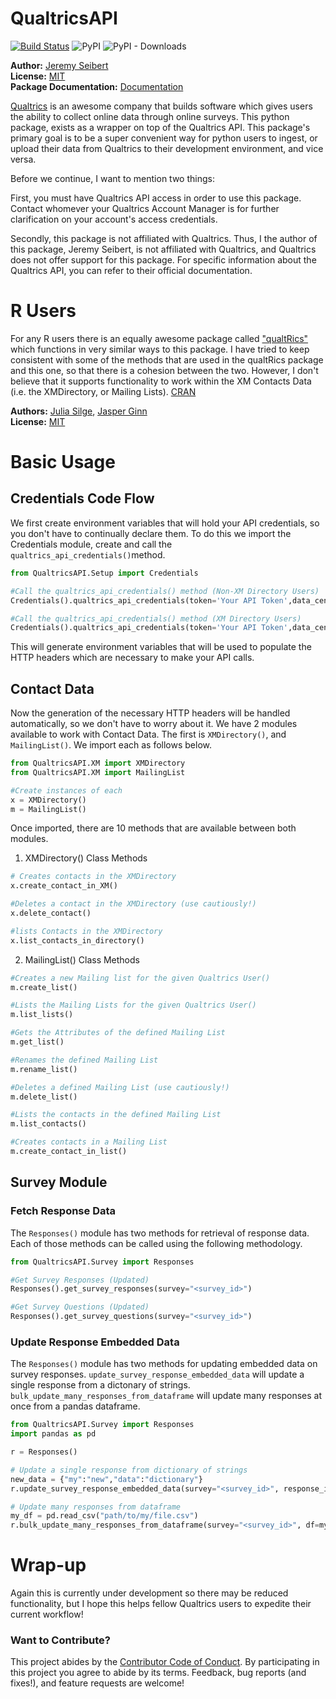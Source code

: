 # QualtricsAPI

[![Build Status](https://travis-ci.com/Jaseibert/QualtricsAPI.svg?branch=master)](https://travis-ci.com/Jaseibert/QualtricsAPI)
![PyPI](https://img.shields.io/pypi/v/QualtricsAPI)
![PyPI - Downloads](https://img.shields.io/pypi/dm/QualtricsAPI)

**Author:** [Jeremy Seibert](https://www.jeremyseibert.com)<br/>
**License:** [MIT](https://opensource.org/licenses/MIT)<br/>
**Package Documentation:** [Documentation](https://www.qualtricsapi-pydocs.com)<br/>


[Qualtrics](https://www.qualtrics.com) is an awesome company that builds software which gives users the ability to collect online data through online surveys. This python package, exists as a wrapper on top of the Qualtrics API. This package's primary goal is to be a super convenient way for python users to ingest, or upload their data from Qualtrics to their development environment, and vice versa.

Before we continue, I want to mention two things:

First, you must have Qualtrics API access in order to use this package. Contact whomever your Qualtrics Account Manager is for further clarification on your account's access credentials.

Secondly, this package is not affiliated with Qualtrics. Thus, I the author of this package, Jeremy Seibert, is not affiliated with Qualtrics, and Qualtrics does not offer support for this package. For specific information about the Qualtrics API, you can refer to their official documentation.

# R Users
For any R users there is an equally awesome package called ["qualtRics"](https://github.com/ropensci/qualtRics) which functions in very similar ways to this package. I have tried to keep consistent with some of the methods that are used in the qualtRics package and this one, so that there is a cohesion  between the two. However, I don't believe that it supports functionality to work within the XM Contacts Data (i.e. the XMDirectory, or Mailing Lists). [CRAN]('https://cran.r-project.org/web/packages/qualtRics/index.html')

**Authors:** [Julia Silge](https://juliasilge.com/), [Jasper Ginn](http://www.jasperginn.io)<br/>
**License:** [MIT](https://opensource.org/licenses/MIT)

# Basic Usage

## Credentials Code Flow
We first create environment variables that will hold your API credentials, so you don't have to continually declare them. To do this we import the Credentials module, create and call the `qualtrics_api_credentials()`method.

```python
from QualtricsAPI.Setup import Credentials

#Call the qualtrics_api_credentials() method (Non-XM Directory Users)
Credentials().qualtrics_api_credentials(token='Your API Token',data_center='Your Data Center')

#Call the qualtrics_api_credentials() method (XM Directory Users)
Credentials().qualtrics_api_credentials(token='Your API Token',data_center='Your Data Center',directory_id='Your Directory ID')

```
This will generate environment variables that will be used to populate the HTTP headers which are necessary to make your API calls.  

## Contact Data

Now the generation of the necessary HTTP headers will be handled automatically, so we don't have to worry about it. We have 2 modules available to work with Contact Data. The first is `XMDirectory()`, and `MailingList()`. We import each as follows below.

```python
from QualtricsAPI.XM import XMDirectory
from QualtricsAPI.XM import MailingList

#Create instances of each
x = XMDirectory()
m = MailingList()
```
Once imported, there are 10 methods that are available between both modules.

1. XMDirectory() Class Methods

```python
# Creates contacts in the XMDirectory
x.create_contact_in_XM()

#Deletes a contact in the XMDirectory (use cautiously!)
x.delete_contact()

#lists Contacts in the XMDirectory
x.list_contacts_in_directory()
```

2. MailingList() Class Methods

```python
#Creates a new Mailing list for the given Qualtrics User()
m.create_list()

#Lists the Mailing Lists for the given Qualtrics User()
m.list_lists()

#Gets the Attributes of the defined Mailing List
m.get_list()

#Renames the defined Mailing List
m.rename_list()

#Deletes a defined Mailing List (use cautiously!)
m.delete_list()

#Lists the contacts in the defined Mailing List
m.list_contacts()

#Creates contacts in a Mailing List
m.create_contact_in_list()
```
## Survey Module

### Fetch Response Data

The `Responses()` module has two methods for retrieval of response data. Each of those methods can be called using the following methodology.

```python
from QualtricsAPI.Survey import Responses

#Get Survey Responses (Updated)
Responses().get_survey_responses(survey="<survey_id>")

#Get Survey Questions (Updated)
Responses().get_survey_questions(survey="<survey_id>")
```

### Update Response Embedded Data

The `Responses()` module has two methods for updating embedded data on survey responses. `update_survey_response_embedded_data` will update a single response from a dictonary of strings. `bulk_update_many_responses_from_dataframe` will update many responses at once from a pandas dataframe.

```python
from QualtricsAPI.Survey import Responses
import pandas as pd

r = Responses()

# Update a single response from dictionary of strings
new_data = {"my":"new","data":"dictionary"}
r.update_survey_response_embedded_data(survey="<survey_id>", response_id="<response_id>", embedded_data=new_data)

# Update many responses from dataframe
my_df = pd.read_csv("path/to/my/file.csv")
r.bulk_update_many_responses_from_dataframe(survey="<survey_id>", df=my_df,rid_col="<header of response ID column>", update_cols=['headers','of','columns','to be','updated'], chunk_size=100)
```


# Wrap-up

Again this is currently under development so there may be reduced functionality, but I hope this helps fellow Qualtrics users to expedite their current workflow!

### Want to Contribute?

This project abides by the [Contributor Code of Conduct](CONDUCT.md). By participating in this project you agree to abide by its terms. Feedback, bug reports (and fixes!), and feature requests are welcome!
